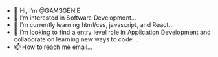 - 👋 Hi, I’m @GAM3GENIE
- 👀 I’m interested in Software Development...
- 🌱 I’m currently learning html/css, javascript, and React...
- 💞️ I’m looking to find a entry level role in Application Development and collaborate on learning new ways to code...
- 📫 How to reach me email...

<!---
GAM3GENIE/GAM3GENIE is a ✨ special ✨ repository because its `README.md` (this file) appears on your GitHub profile.
You can click the Preview link to take a look at your changes.
--->
